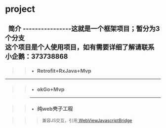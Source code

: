 # project
 
简介 ----------------这就是一个框架项目；暂分为3个分支<br>
这个项目是个人使用项目，如有需要详细了解请联系   小企鹅：373738868
-----------
>
>>* ### Retrofit+RxJava+Mvp
 
-------------

>>* ### okGo+Mvp
 
>>---------

>>* ### 纯web壳子工程

 >>>兼容JS交互，引用[ WebViewJavascriptBridge ](https://github.com/gzsll/WebViewJavascriptBridge)
 

